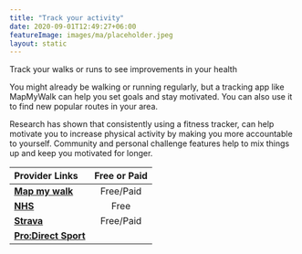 ```yaml
---
title: "Track your activity"
date: 2020-09-01T12:49:27+06:00
featureImage: images/ma/placeholder.jpeg
layout: static
---
```


Track your walks or runs to see improvements in your health

You might already be walking or running regularly, but a tracking app like MapMyWalk can help you set goals and stay motivated. You can also use it to find new popular routes in your area.

Research has shown that consistently using a fitness tracker, can help motivate you to increase physical activity by making you more accountable to yourself. Community and personal challenge features help to mix things up and keep you motivated for longer.

| Provider Links      | Free or Paid  |  
| :-----------          | :--------------:      |  
| [**Map my walk**](https://www.mapmywalk.com/) | Free/Paid | 
| [**NHS**](https://www.nhs.uk/live-well/exercise/running-and-aerobic-exercises/) | Free | 
| [**Strava**](https://www.strava.com/) | Free/Paid | 
| [**Pro:Direct Sport**](https://www.prodirectsport.com/running/) |  | 
  

<br/><br/>






